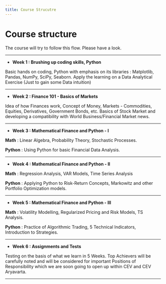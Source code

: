 ```yaml
---
title: Course Strucutre
---
```


# Course structure


The course will try to follow this flow. Please have a look.

---

* **Week 1 : Brushing up coding skills, Python** 

Basic hands on coding, Python with emphasis on its libraries :
Matplotlib, Pandas, NumPy, SciPy, Seaborn. Apply the learning
on a Data Analytical Exercise (Just to gain some Data intuition)

---

* **Week 2 : Finance 101 - Basics of Markets**

Idea of how Finances work, Concept of Money, Markets -
Commodities, Equities, Derivatives, Government Bonds, etc.
Basics of Stock Market and developing a compatibility with
World Business/Financial Market news.

---

* **Week 3 : Mathematical Finance and Python - I**

**Math** : Linear Algebra, Probability Theory, Stochastic Processes.

**Python** : Using Python for basic Financial Data Analysis.

---

* **Week 4 : Mathematical Finance and Python - II**

**Math** : Regression Analysis, VAR Models, Time Series Analysis

**Python** : Applying Python to Risk-Return Concepts, Markowitz
and other Portfolio Optimization models.

---

* **Week 5 : Mathematical Finance and Python - III**

**Math** : Volatility Modelling, Regularized Pricing and Risk Models,
TS Analysis.

**Python** : Practice of Algorithmic Trading, 5 Technical Indicators,
Introduction to Strategies.

---

* **Week 6 : Assignments and Tests**

Testing on the basis of what we learn in 5 Weeks. Top Achievers
will be carefully noted and will be considered for important
Positions of Responsibility which we are soon going to open up
within CEV and CEV Aryavarta.

---
